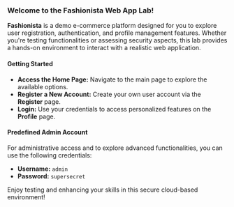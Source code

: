 ### Welcome to the Fashionista Web App Lab!

**Fashionista** is a demo e-commerce platform designed for you to explore user registration, authentication, and profile management features. Whether you're testing functionalities or assessing security aspects, this lab provides a hands-on environment to interact with a realistic web application.

#### **Getting Started**

- **Access the Home Page:** Navigate to the main page to explore the available options.
- **Register a New Account:** Create your own user account via the **Register** page.
- **Login:** Use your credentials to access personalized features on the **Profile** page.

#### **Predefined Admin Account**

For administrative access and to explore advanced functionalities, you can use the following credentials:

- **Username:** `admin`
- **Password:** `supersecret`

Enjoy testing and enhancing your skills in this secure cloud-based environment!
